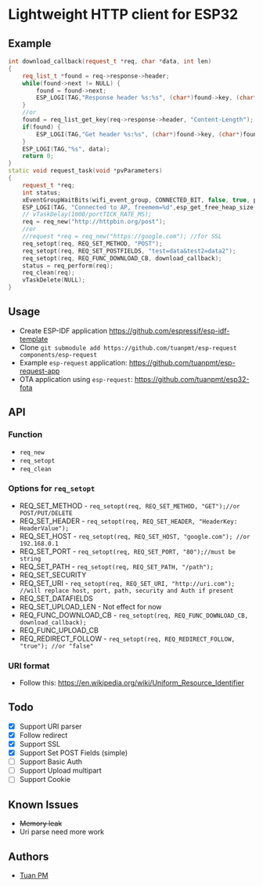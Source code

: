 # Lightweight HTTP client for ESP32 
## Example 

```cpp
int download_callback(request_t *req, char *data, int len)
{
    req_list_t *found = req->response->header;
    while(found->next != NULL) {
        found = found->next;
        ESP_LOGI(TAG,"Response header %s:%s", (char*)found->key, (char*)found->value);
    }
    //or 
    found = req_list_get_key(req->response->header, "Content-Length");
    if(found) {
        ESP_LOGI(TAG,"Get header %s:%s", (char*)found->key, (char*)found->value);
    }
    ESP_LOGI(TAG,"%s", data);
    return 0;
}
static void request_task(void *pvParameters)
{
    request_t *req;
    int status;
    xEventGroupWaitBits(wifi_event_group, CONNECTED_BIT, false, true, portMAX_DELAY);
    ESP_LOGI(TAG, "Connected to AP, freemem=%d",esp_get_free_heap_size());
    // vTaskDelay(1000/portTICK_RATE_MS);
    req = req_new("http://httpbin.org/post"); 
    //or
    //request *req = req_new("https://google.com"); //for SSL
    req_setopt(req, REQ_SET_METHOD, "POST");
    req_setopt(req, REQ_SET_POSTFIELDS, "test=data&test2=data2");
    req_setopt(req, REQ_FUNC_DOWNLOAD_CB, download_callback);
    status = req_perform(req);
    req_clean(req);
    vTaskDelete(NULL);
}

```

## Usage 
- Create ESP-IDF application https://github.com/espressif/esp-idf-template
- Clone `git submodule add https://github.com/tuanpmt/esp-request components/esp-request`
- Example `esp-request` application: https://github.com/tuanpmt/esp-request-app
- OTA application using `esp-request`: https://github.com/tuanpmt/esp32-fota

## API 

### Function
- `req_new`
- `req_setopt`
- `req_clean`

### Options for `req_setopt`  
- REQ_SET_METHOD - `req_setopt(req, REQ_SET_METHOD, "GET");//or POST/PUT/DELETE`
- REQ_SET_HEADER - `req_setopt(req, REQ_SET_HEADER, "HeaderKey: HeaderValue");`
- REQ_SET_HOST - `req_setopt(req, REQ_SET_HOST, "google.com"); //or 192.168.0.1`
- REQ_SET_PORT - `req_setopt(req, REQ_SET_PORT, "80");//must be string`
- REQ_SET_PATH - `req_setopt(req, REQ_SET_PATH, "/path");`
- REQ_SET_SECURITY
- REQ_SET_URI  - `req_setopt(req, REQ_SET_URI, "http://uri.com"); //will replace host, port, path, security and Auth if present`
- REQ_SET_DATAFIELDS
- REQ_SET_UPLOAD_LEN - Not effect for now
- REQ_FUNC_DOWNLOAD_CB - `req_setopt(req, REQ_FUNC_DOWNLOAD_CB, download_callback);`
- REQ_FUNC_UPLOAD_CB
- REQ_REDIRECT_FOLLOW - `req_setopt(req, REQ_REDIRECT_FOLLOW, "true"); //or "false"`

### URI format 
- Follow this: https://en.wikipedia.org/wiki/Uniform_Resource_Identifier

## Todo  
- [x] Support URI parser
- [x] Follow redirect
- [x] Support SSL
- [x] Support Set POST Fields (simple)
- [ ] Support Basic Auth
- [ ] Support Upload multipart
- [ ] Support Cookie

## Known Issues 
- ~~Memory leak~~
- Uri parse need more work

## Authors
- [Tuan PM](https://twitter.com/tuanpmt)
